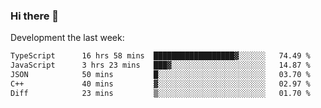 ### Hi there 👋

Development the last week:
<!--START_SECTION:waka-->

```txt
TypeScript      16 hrs 58 mins  ██████████████████▓░░░░░░   74.49 %
JavaScript      3 hrs 23 mins   ███▓░░░░░░░░░░░░░░░░░░░░░   14.87 %
JSON            50 mins         █░░░░░░░░░░░░░░░░░░░░░░░░   03.70 %
C++             40 mins         ▓░░░░░░░░░░░░░░░░░░░░░░░░   02.97 %
Diff            23 mins         ▒░░░░░░░░░░░░░░░░░░░░░░░░   01.70 %
```

<!--END_SECTION:waka-->

<!--
**JASONPANGGO/jasonpanggo** is a ✨ _special_ ✨ repository because its `README.md` (this file) appears on your GitHub profile.

Here are some ideas to get you started:

- 🔭 I’m currently working on ...
- 🌱 I’m currently learning ...
- 👯 I’m looking to collaborate on ...
- 🤔 I’m looking for help with ...
- 💬 Ask me about ...
- 📫 How to reach me: ...
- 😄 Pronouns: ...
- ⚡ Fun fact: ...
-->
